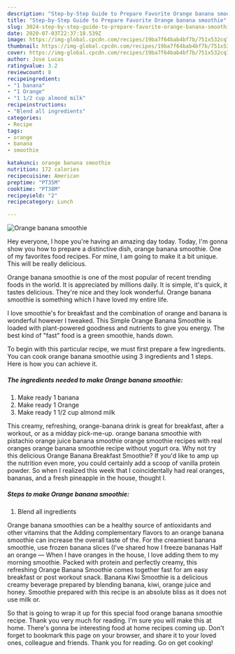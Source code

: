 ```yaml
---
description: "Step-by-Step Guide to Prepare Favorite Orange banana smoothie"
title: "Step-by-Step Guide to Prepare Favorite Orange banana smoothie"
slug: 3024-step-by-step-guide-to-prepare-favorite-orange-banana-smoothie
date: 2020-07-03T22:37:18.539Z
image: https://img-global.cpcdn.com/recipes/19ba7f64bab4bf7b/751x532cq70/orange-banana-smoothie-recipe-main-photo.jpg
thumbnail: https://img-global.cpcdn.com/recipes/19ba7f64bab4bf7b/751x532cq70/orange-banana-smoothie-recipe-main-photo.jpg
cover: https://img-global.cpcdn.com/recipes/19ba7f64bab4bf7b/751x532cq70/orange-banana-smoothie-recipe-main-photo.jpg
author: Jose Lucas
ratingvalue: 3.2
reviewcount: 8
recipeingredient:
- "1 banana"
- "1 Orange"
- "1 1/2 cup almond milk"
recipeinstructions:
- "Blend all ingredients"
categories:
- Recipe
tags:
- orange
- banana
- smoothie

katakunci: orange banana smoothie 
nutrition: 172 calories
recipecuisine: American
preptime: "PT35M"
cooktime: "PT38M"
recipeyield: "2"
recipecategory: Lunch

---
```



![Orange banana smoothie](https://img-global.cpcdn.com/recipes/19ba7f64bab4bf7b/751x532cq70/orange-banana-smoothie-recipe-main-photo.jpg)

Hey everyone, I hope you're having an amazing day today. Today, I'm gonna show you how to prepare a distinctive dish, orange banana smoothie. One of my favorites food recipes. For mine, I am going to make it a bit unique. This will be really delicious.

Orange banana smoothie is one of the most popular of recent trending foods in the world. It is appreciated by millions daily. It is simple, it's quick, it tastes delicious. They're nice and they look wonderful. Orange banana smoothie is something which I have loved my entire life.

I love smoothie&#39;s for breakfast and the combination of orange and banana is wonderful however I tweaked. This Simple Orange Banana Smoothie is loaded with plant-powered goodness and nutrients to give you energy. The best kind of &#34;fast&#34; food is a green smoothie, hands down.


To begin with this particular recipe, we must first prepare a few ingredients. You can cook orange banana smoothie using 3 ingredients and 1 steps. Here is how you can achieve it.

<!--inarticleads1-->

##### The ingredients needed to make Orange banana smoothie:

1. Make ready 1 banana
1. Make ready 1 Orange
1. Make ready 1 1/2 cup almond milk


This creamy, refreshing, orange-banana drink is great for breakfast, after a workout, or as a midday pick-me-up. orange banana smoothie with pistachio orange juice banana smoothie orange smoothie recipes with real oranges orange banana smoothie recipe without yogurt ora. Why not try this delicious Orange Banana Breakfast Smoothie? If you&#39;d like to amp up the nutrition even more, you could certainly add a scoop of vanilla protein powder. So when I realized this week that I coincidentally had real oranges, bananas, and a fresh pineapple in the house, thought I. 

<!--inarticleads2-->

##### Steps to make Orange banana smoothie:

1. Blend all ingredients


Orange banana smoothies can be a healthy source of antioxidants and other vitamins that the Adding complementary flavors to an orange banana smoothie can increase the overall taste of the. For the creamiest banana smoothie, use frozen banana slices (I&#39;ve shared how I freeze bananas Half an orange — When I have oranges in the house, I love adding them to my morning smoothie. Packed with protein and perfectly creamy, this refreshing Orange Banana Smoothie comes together fast for am easy breakfast or post workout snack. Banana Kiwi Smoothie is a delicious creamy beverage prepared by blending banana, kiwi, orange juice and honey. Smoothie prepared with this recipe is an absolute bliss as it does not use milk or. 

So that is going to wrap it up for this special food orange banana smoothie recipe. Thank you very much for reading. I'm sure you will make this at home. There's gonna be interesting food at home recipes coming up. Don't forget to bookmark this page on your browser, and share it to your loved ones, colleague and friends. Thank you for reading. Go on get cooking!
